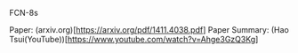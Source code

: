 FCN-8s

Paper: (arxiv.org)[https://arxiv.org/pdf/1411.4038.pdf]
Paper Summary: (Hao Tsui(YouTube))[https://www.youtube.com/watch?v=Ahge3GzQ3Kg]
